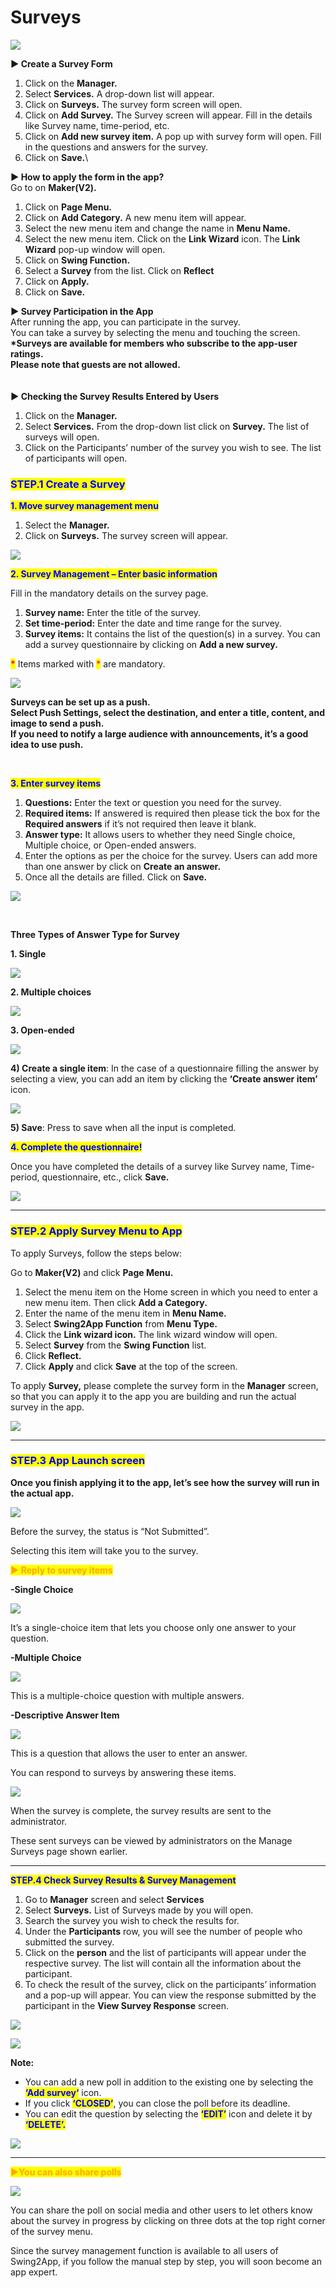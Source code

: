 # Surveys

![](https://support.swing2app.com/wp-content/uploads/2018/10/Survey.png)

**▶ Create a Survey Form**&#x20;

1. Click on the **Manager.**
2. Select **Services.** A drop-down list will appear.
3. Click on **Surveys.** The survey form screen will open.
4. Click on **Add Survey.** The Survey screen will appear. Fill in the details like Survey name, time-period, etc.
5. Click on **Add new survey item.** A pop up with survey form will open. Fill in the questions and answers for the survey.&#x20;
6. Click on **Save.**\


**▶ How to apply the form in the app?**\
Go to on **Maker(V2).**

1. Click on **Page Menu.**&#x20;
2. Click on **Add Category.** A new menu item will appear.
3. Select the new menu item and change the name in **Menu Name.**
4. Select the new menu item. Click on the **Link Wizard** icon. The **Link Wizard** pop-up window will open.&#x20;
5. Click on **Swing Function.**&#x20;
6. Select a **Survey** from the list. Click on **Reflect**
7. Click on **Apply.**
8. Click on **Save.**

**▶ Survey Participation in the App**\
After running the app, you can participate in the survey.\
You can take a survey by selecting the menu and touching the screen.\
**\*Surveys are available for members who subscribe to the app-user ratings.** \
**Please note that guests are not allowed.**\
\
\
**▶ Checking the Survey Results Entered by Users**

1. Click on the **Manager.**
2. Select **Services.** From the drop-down list click on **Survey.** The list of surveys will open.
3. Click on the Participants’ number of the survey you wish to see. The list of participants will open.



### <mark style="color:blue;">**STEP.1 Create a Survey**</mark>

<mark style="color:blue;">**1. Move survey management menu**</mark>

1. Select the **Manager.**
2. Click on **Surveys.** The survey screen will appear.

![](https://support.swing2app.com/wp-content/uploads/2018/10/e-2.png)

<mark style="color:blue;">**2. Survey Management – Enter basic information**</mark>

Fill in the mandatory details on the survey page.

1. **Survey name:** Enter the title of the survey.
2. **Set time-period:** Enter the date and time range for the survey.
3. **Survey items:** It contains the list of the question(s) in a survey. You can add a survey questionnaire by clicking on **Add a new survey.**

<mark style="color:red;">**\***</mark> Items marked with <mark style="color:red;">\*</mark> are mandatory.

![](https://support.swing2app.com/wp-content/uploads/2018/10/e9.png)

​**Surveys can be set up as a push.**\
**Select Push Settings, select the destination, and enter a title, content, and image to send a push.**\
**If you need to notify a large audience with announcements, it’s a good idea to use push.** &#x20;

**​**

<mark style="color:blue;">**3. Enter survey items**</mark>

1. **Questions:** Enter the text or question you need for the survey.
2. **Required items:** If answered is required then please tick the box for the **Required answers** if it’s not required then leave it blank.
3. **Answer type:** It allows users to whether they need Single choice, Multiple choice, or Open-ended answers.
4. Enter the options as per the choice for the survey. Users can add more than one answer by click on **Create an answer.**
5. Once all the details are filled. Click on **Save.**

![](https://support.swing2app.com/wp-content/uploads/2018/10/e10.png)

**​**

**Three Types of Answer Type for Survey**

**1. Single**

![](https://support.swing2app.com/wp-content/uploads/2018/10/Screenshot-2020-04-13-at-23.38.42.png)

**2. Multiple choices**

![](https://support.swing2app.com/wp-content/uploads/2018/10/Screenshot-2020-04-13-at-23.38.57.png)

**3. Open-ended**

![](https://support.swing2app.com/wp-content/uploads/2018/10/Screenshot-2020-04-13-at-23.39.15.png)

**4) Create a single item**: In the case of a questionnaire filling the answer by selecting a view, you can add an item by clicking the **‘Create answer item’** icon.

![](https://support.swing2app.com/wp-content/uploads/2018/10/%EB%85%B9%ED%99%94\_2020\_05\_07\_13\_13\_38\_852.gif)

​**5) Save**: Press to save when all the input is completed.



<mark style="color:blue;">**4. Complete the questionnaire!**</mark>

Once you have completed the details of a survey like Survey name, Time-period, questionnaire, etc., click **Save.**

![](https://support.swing2app.com/wp-content/uploads/2018/10/Survey4.png)

***

### <mark style="color:blue;">**STEP.2 Apply Survey Menu to App**</mark>

To apply Surveys, follow the steps below:

Go to **Maker(V2)** and click **Page Menu.**

1. Select the menu item on the Home screen in which you need to enter a new menu item. Then click **Add a Category.**
2. Enter the name of the menu item in **Menu Name.**
3. Select **Swing2App Function** from **Menu Type.**
4. Click the **Link wizard icon.** The link wizard window will open.
5. Select **Survey** from the **Swing Function** list.
6. Click **Reflect.**
7. Click **Apply** and click **Save** at the top of the screen.

To apply **Survey,** please complete the survey form in the **Manager** screen, so that you can apply it to the app you are building and run the actual survey in the app.

![](https://support.swing2app.com/wp-content/uploads/2018/10/up2.png)

***

### <mark style="color:blue;">**STEP.3 App Launch screen**</mark>

**Once you finish applying it to the app, let’s see how the survey will run in the actual app.**

![](https://support.swing2app.com/wp-content/uploads/2018/10/Group-270@3x.png)

Before the survey, the status is “Not Submitted”.

Selecting this item will take you to the survey.

<mark style="color:orange;">**▶ Reply to survey items**</mark>

**-Single Choice**

![](https://support.swing2app.com/wp-content/uploads/2018/10/Group-188@3x.png)

It’s a single-choice item that lets you choose only one answer to your question.



**-Multiple Choice**

![](https://support.swing2app.com/wp-content/uploads/2018/10/Group-187@3x.png)

This is a multiple-choice question with multiple answers.



**-Descriptive Answer Item**

![](https://support.swing2app.com/wp-content/uploads/2018/10/Group-186@3x.png)

This is a question that allows the user to enter an answer.

You can respond to surveys by answering these items.

![](https://support.swing2app.com/wp-content/uploads/2018/10/Group-270@3x.png)

When the survey is complete, the survey results are sent to the administrator.

These sent surveys can be viewed by administrators on the Manage Surveys page shown earlier.

***

<mark style="color:blue;">**STEP.4 Check Survey Results & Survey Management**</mark>

1. Go to **Manager** screen and select **Services**
2. Select **Surveys.** List of Surveys made by you will open.
3. Search the survey you wish to check the results for.
4. Under the **Participants** row, you will see the number of people who submitted the survey.
5. Click on the **person** and the list of participants will appear under the respective survey. The list will contain all the information about the participant.
6. To check the result of the survey, click on the participants’ information and a pop-up will appear. You can view the response submitted by the participant in the **View Survey Response** screen.

![](https://support.swing2app.com/wp-content/uploads/2018/10/surveyup1.png)

![](https://support.swing2app.com/wp-content/uploads/2018/10/surveyup2.png)

**Note:**

* You can add a new poll in addition to the existing one by selecting the <mark style="color:blue;">**‘Add survey‘**</mark> icon.
* If you click <mark style="color:blue;"></mark> <mark style="color:blue;"></mark><mark style="color:blue;">**‘CLOSED’**</mark>, you can close the poll before its deadline.
* You can edit the question by selecting the <mark style="color:blue;">**‘EDIT’**</mark> <mark style="color:blue;"></mark><mark style="color:blue;"></mark> icon and delete it by <mark style="color:blue;">**‘DELETE’.**</mark>

![](https://support.swing2app.com/wp-content/uploads/2018/10/surveyup3.png)

***

<mark style="color:orange;">**▶You can also share polls**</mark>

![](https://support.swing2app.com/wp-content/uploads/2018/10/msur.png)

You can share the poll on social media and other users to let others know about the survey in progress by clicking on three dots at the top right corner of the survey menu.

Since the survey management function is available to all users of Swing2App, if you follow the manual step by step, you will soon become an app expert.
